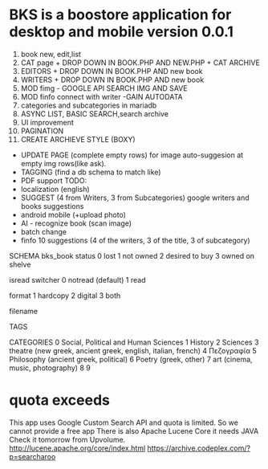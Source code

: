 BKS is a boostore application for desktop and mobile 
version 0.0.1
============
1) book new, edit,list
2) CAT page + DROP DOWN IN BOOK.PHP AND NEW.PHP + CAT ARCHIVE
3) EDITORS + DROP DOWN IN BOOK.PHP AND new book
4) WRITERS + DROP DOWN IN BOOK.PHP AND new book
5) MOD fimg - GOOGLE API SEARCH IMG AND SAVE
6) MOD finfo connect with writer  -GAIN AUTODATA 
7) categories and subcategories in mariadb
8) ASYNC LIST, BASIC SEARCH,search archive
9) UI improvement
10) PAGINATION
11) CREATE ARCHIEVE STYLE (BOXY)
- UPDATE PAGE (complete empty rows) for image auto-suggesion at empty img rows(like ask). 
- TAGGING (find a db schema to match like)
- PDF support 
TODO:
- localization (english)
- SUGGEST (4 from Writers, 3 from Subcategories) google writers and books suggestions
- android mobile (+upload photo)
- AI - recognize book (scan image)
- batch change 
- finfo 10 suggestions (4 of the writers, 3 of the title, 3 of subcategory)


SCHEMA
bks_book 
status 
0 lost
1 not owned
2 desired to buy
3 owned on shelve

isread switcher
0 notread (default)
1 read

format
1 hardcopy
2 digital
3 both

filename

TAGS

CATEGORIES
0 Social, Political and Human Sciences
1 History
2 Sciences
3 theatre (new greek, ancient greek, english, italian, french)
4 Πεζογραφία 
5 Philosophy (ancient greek, political)
6 Poetry (greek, other)
7 art (cinema, music, photography)
8 
9

quota exceeds
=================
This app uses Google Custom Search API and quota is limited. 
So we cannot provide a free app 
There is also Apache Lucene Core it needs JAVA
Check it tomorrow from Upvolume.
 http://lucene.apache.org/core/index.html
 https://archive.codeplex.com/?p=searcharoo
 




